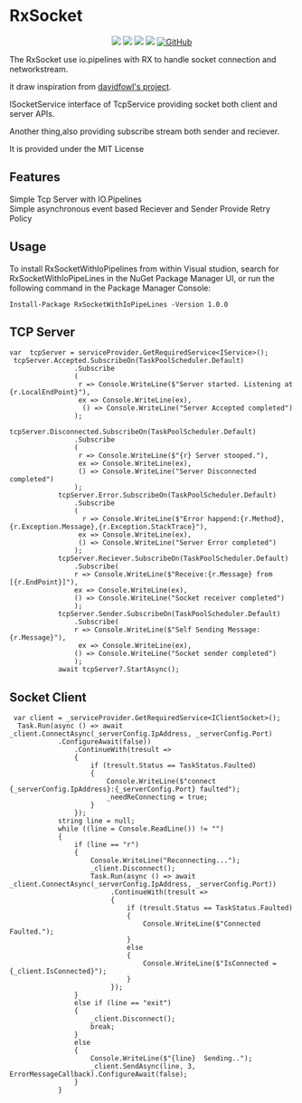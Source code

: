 # RxSocket 
<p align=center>
<a target="_blank" href="https://www.nuget.org/packages/RxSocketWithIoPipeLines/" title="nuget version"><img src="https://img.shields.io/badge/nuget-v1.0.0-blue.svg"></a>
<a target="_blank" href="https://github.com/ricoisme/RxSocket/tree/master" title="Build Status"><img src="https://img.shields.io/badge/build-passing-green.svg"></a>
<a target="_blank" href="https://github.com/ricoisme/RxSocket/tree/master/RxSocket.UnitTests" title="Test Status"><img src="https://img.shields.io/badge/tests-1%20passed-green.svg"></a>
<a target="_blank" href="http://nodejs.org/download/" title="net standard version">
<img src="https://img.shields.io/badge/netstandard-2.0-blue.svg"></a>
<a target="_blank" href="https://opensource.org/licenses/MIT" title="License: MIT">
<img alt="GitHub" src="https://img.shields.io/github/license/ricoisme/RxSocket.svg">
</a>
</p>


The RxSocket use io.pipelines with RX to handle socket connection and networkstream.

it draw inspiration from [davidfowl's project](https://github.com/davidfowl/TcpEcho).

ISocketService interface of TcpService providing socket both client and server APIs. 

Another thing,also providing subscribe stream both sender and reciever.

It is provided under the MIT License

## Features
Simple Tcp Server with IO.Pipelines  
Simple asynchronous event based Reciever and Sender
Provide Retry Policy

## Usage
To install RxSocketWithIoPipelines from within Visual studion, search for RxSocketWithIoPipeLines in the NuGet Package Manager UI, or run the following command in the Package Manager Console:
```
Install-Package RxSocketWithIoPipeLines -Version 1.0.0
```

## TCP Server
```
var  tcpServer = serviceProvider.GetRequiredService<IService>();
 tcpServer.Accepted.SubscribeOn(TaskPoolScheduler.Default)
                .Subscribe
                (
                 r => Console.WriteLine($"Server started. Listening at {r.LocalEndPoint}"),
                 ex => Console.WriteLine(ex),
                  () => Console.WriteLine("Server Accepted completed")
                );
            tcpServer.Disconnected.SubscribeOn(TaskPoolScheduler.Default)
                .Subscribe
                (
                 r => Console.WriteLine($"{r} Server stooped."),
                 ex => Console.WriteLine(ex),
                 () => Console.WriteLine("Server Disconnected completed")
                );
            tcpServer.Error.SubscribeOn(TaskPoolScheduler.Default)
                .Subscribe
                (
                  r => Console.WriteLine($"Error happend:{r.Method}, {r.Exception.Message},{r.Exception.StackTrace}"),
                 ex => Console.WriteLine(ex),
                 () => Console.WriteLine("Server Error completed")
                );
            tcpServer.Reciever.SubscribeOn(TaskPoolScheduler.Default)
                .Subscribe(
                r => Console.WriteLine($"Receive:{r.Message} from [{r.EndPoint}]"),
                ex => Console.WriteLine(ex),
                () => Console.WriteLine("Socket receiver completed")
                );
            tcpServer.Sender.SubscribeOn(TaskPoolScheduler.Default)
                .Subscribe(
                r => Console.WriteLine($"Self Sending Message:{r.Message}"),
                 ex => Console.WriteLine(ex),
                () => Console.WriteLine("Socket sender completed")
                );
            await tcpServer?.StartAsync();
```

## Socket Client
```
 var client = _serviceProvider.GetRequiredService<IClientSocket>();
  Task.Run(async () => await _client.ConnectAsync(_serverConfig.IpAddress, _serverConfig.Port)
            .ConfigureAwait(false))
                .ContinueWith(tresult =>
                {
                    if (tresult.Status == TaskStatus.Faulted)
                    {
                        Console.WriteLine($"connect {_serverConfig.IpAddress}:{_serverConfig.Port} faulted");
                        _needReConnecting = true;
                    }
                });
            string line = null;
            while ((line = Console.ReadLine()) != "")
            {
                if (line == "r")
                {
                    Console.WriteLine("Reconnecting...");
                    _client.Disconnect();
                    Task.Run(async () => await _client.ConnectAsync(_serverConfig.IpAddress, _serverConfig.Port))
                         .ContinueWith(tresult =>
                         {
                             if (tresult.Status == TaskStatus.Faulted)
                             {
                                 Console.WriteLine($"Connected Faulted.");
                             }
                             else
                             {
                                 Console.WriteLine($"IsConnected = {_client.IsConnected}");
                             }
                         });
                }
                else if (line == "exit")
                {
                    _client.Disconnect();
                    break;
                }
                else
                {
                    Console.WriteLine($"{line}  Sending..");
                    _client.SendAsync(line, 3, ErrorMessageCallback).ConfigureAwait(false);
                }
            }
```
